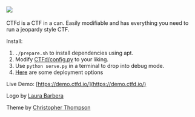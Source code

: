 ![](https://raw.githubusercontent.com/isislab/CTFd/master/CTFd/static/img/logo.png)
====

CTFd is a CTF in a can. Easily modifiable and has everything you need to run a jeopardy style CTF.

Install: 
 1. `./prepare.sh` to install dependencies using apt.
 2. Modify [CTFd/config.py](https://github.com/isislab/CTFd/blob/master/CTFd/config.py) to your liking.
 3. Use `python serve.py` in a terminal to drop into debug mode.
 4. [Here](https://github.com/isislab/CTFd/wiki/Deployment) are some deployment options

Live Demo:
[https://demo.ctfd.io/](https://demo.ctfd.io/)

Logo by [Laura Barbera](http://www.laurabb.com/)

Theme by [Christopher Thompson](https://github.com/breadchris)
